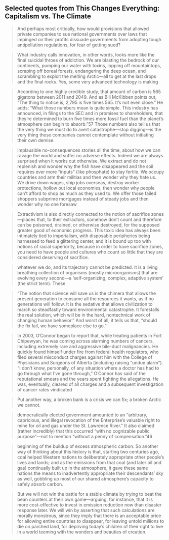 ## Selected quotes from This Changes Everything: Capitalism vs. The Climate

> And perhaps most critically, how would provisions that allowed private
> companies to sue national governments over laws that impinged on their
> profits dissuade governments from adopting tough antipollution regulations,
> for fear of getting sued?

> What industry calls innovation, in other words, looks more like the final
> suicidal throes of addiction. We are blasting the bedrock of our continents,
> pumping our water with toxins, lopping off mountaintops, scraping off
> boreal forests, endangering the deep ocean, and scrambling to exploit
> the melting Arctic—all to get at the last drops and the final rocks. Yes,
> some very advanced technology is making

> According to one highly credible study, that amount of carbon is 565 gigatons
> between 2011 and 2049. And as Bill McKibben points out, “The thing to
> notice is, 2,795 is five times 565. It’s not even close.” He adds: “What
> those numbers mean is quite simple. This industry has announced, in filings
> to the SEC and in promises to shareholders, that they’re determined to
> burn five times more fossil fuel than the planet’s atmosphere can begin
> to absorb.”57 Those numbers also tell us that the very thing we must do
> to avert catastrophe—stop digging—is the very thing these companies cannot
> contemplate without initiating their own demise.

> implausible no-consequences stories all the time, about how we can ravage
> the world and suffer no adverse effects. Indeed we are always surprised
> when it works out otherwise. We extract and do not replenish and wonder
> why the fish have disappeared and the soil requires ever more “inputs”
> (like phosphate) to stay fertile. We occupy countries and arm their militias
> and then wonder why they hate us. We drive down wages, ship jobs overseas,
> destroy worker protections, hollow out local economies, then wonder why
> people can’t afford to shop as much as they used to. We offer those failed
> shoppers subprime mortgages instead of steady jobs and then wonder why
> no one foresaw

> Extractivism is also directly connected to the notion of sacrifice zones—places
> that, to their extractors, somehow don’t count and therefore can be poisoned,
> drained, or otherwise destroyed, for the supposed greater good of economic
> progress. This toxic idea has always been intimately tied to imperialism,
> with disposable peripheries being harnessed to feed a glittering center,
> and it is bound up too with notions of racial superiority, because in
> order to have sacrifice zones, you need to have people and cultures who
> count so little that they are considered deserving of sacrifice.

> whatever we do, and its trajectory cannot be predicted. It is a living
> breathing collection of organisms (mostly microorganisms) that are evolving
> every second—a ‘self-organizing, complex, adaptive system’ (the strict
> term). These

> “The notion that science will save us is the chimera that allows the present
> generation to consume all the resources it wants, as if no generations
> will follow. It is the sedative that allows civilization to march so steadfastly
> toward environmental catastrophe. It forestalls the real solution, which
> will be in the hard, nontechnical work of changing human behavior.” And
> worst of all, it tells us that, “should the fix fail, we have someplace
> else to go.”

> In 2003, O’Connor began to report that, while treating patients in Fort
> Chipewyan, he was coming across alarming numbers of cancers, including
> extremely rare and aggressive bile-duct malignancies. He quickly found
> himself under fire from federal health regulators, who filed several misconduct
> charges against him with the College of Physicians and Surgeons of Alberta
> (including raising “undue alarm”). “I don’t know, personally, of any situation
> where a doctor has had to go through what I’ve gone through,” O’Connor
> has said of the reputational smears and the years spent fighting the allegations.
> He was, eventually, cleared of all charges and a subsequent investigation
> of cancer rates vindicated

> Put another way, a broken bank is a crisis we can fix; a broken Arctic
> we cannot.

> democratically elected government amounted to an “arbitrary, capricious,
> and illegal revocation of the Enterprise’s valuable right to mine for
> oil and gas under the St. Lawrence River.” It also claimed (rather incredibly)
> that this occurred “with no cognizable public purpose”—not to mention
> “without a penny of compensation.”46

> beginning of the buildup of excess atmospheric carbon. So another way of
> thinking about this history is that, starting two centuries ago, coal
> helped Western nations to deliberately appropriate other people’s lives
> and lands; and as the emissions from that coal (and later oil and gas)
> continually built up in the atmosphere, it gave these same nations the
> means to inadvertently appropriate their descendants’ sky as well, gobbling
> up most of our shared atmosphere’s capacity to safely absorb carbon.

> But we will not win the battle for a stable climate by trying to beat the
> bean counters at their own game—arguing, for instance, that it is more
> cost-effective to invest in emission reduction now than disaster response
> later. We will win by asserting that such calculations are morally monstrous,
> since they imply that there is an acceptable price for allowing entire
> countries to disappear, for leaving untold millions to die on parched
> land, for depriving today’s children of their right to live in a world
> teeming with the wonders and beauties of creation.
